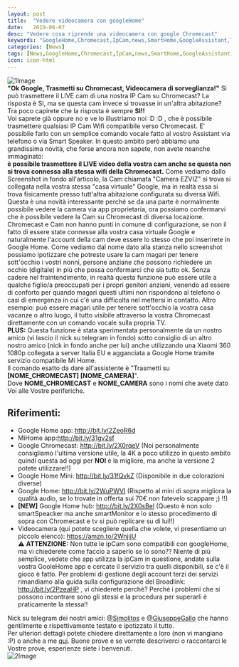 ```yaml
---
layout: post
title:  "Vedere videocamera con googleHome"
date:   2019-06-07
desc: "Vedere cosa riprende una videocamera con google Chromecast"
keywords: "GoogleHome,Chromecast,IpCam,news,SmartHome,GoogleAssistant,Telegram"
categories: [News]
tags: [News,GoogleHome,Chromecast,IpCam,news,SmartHome,GoogleAssistant,Telegram]
icon: icon-html
---
```

![1Image](https://i.ibb.co/CnFtq2q/Schermata-2019-06-07-alle-12-34-35-large.png)<br>
**"Ok Google, Trasmetti su Chromecast, Videocamera di sorveglianza!"** 
Si può trasmettere il LIVE cam di una nostra IP Cam su Chromecast? La risposta è SI, ma se questa cam invece si trovasse in un'altra abitazione? Tra poco capirete che la risposta è sempre **SI!!** <br>
Voi saprete già oppure no e ve lo illustriamo noi :D :D , che è possibile trasmettere qualsiasi IP Cam Wifi compatibile verso Chromecast. E' possibile farlo con un semplice comando vocale fatto al vostro Assistant via telefono o via Smart Speaker. In questo ambito però abbiamo una grandissima novità, che forse ancora non sapete, non avete neanche immaginato: <br>
**è possibile trasmettere il LIVE video della vostra cam anche se questa non si trova connessa alla stessa wifi della Chromecast.**
Come vediamo dallo Screenshot in fondo all'articolo, la Cam chiamata "Camera EZVIZ" si trova si collegata nella vostra stessa "casa virtuale" Google, ma in realtà essa si trova fisicamente presso tutt'altra abitazione configurata su diversa Wifi. <br>
Questa è una novità interessante perché se da una parte è normalmente possibile vedere la camera via app proprietaria, ora possiamo confermarvi che è possibile vedere la Cam su Chromecast di diversa locazione. 
Chromecast e Cam non hanno punti in comune di configurazione, se non il fatto di essere state connesse alla vostra casa virtuale Google e naturalmente l'account della cam deve essere lo stesso che poi inserirete in Google Home.
Come vediamo dal nome dato alla stanza nello screenshot possiamo ipotizzare che potreste usare la cam magari per tenere sott'occhio i vostri nonni, persone anziane che possono richiedere un occhio (digitale) in più che possa confermarci che sia tutto ok. 
Senza cadere nel fraintendimento, in realtà questa funzione può essere utile a qualche figlio/a preoccupati per i propri genitori anziani, venendo ad essere di conforto per quando magari questi ultimi non rispondono al telefono o casi di emergenza in cui c'è una difficolta nel mettersi in contatto.
Altro esempio: può essere magari utile per tenere sott'occhio la vostra casa vacanze o altro luogo, il tutto visibile attraverso la vostra Chromecast direttamente con un comando vocale sulla propria TV. <br>
**PLUS:** Questa funzione è stata sperimentata personalmente da un nostro amico (vi lascio il nick su telegram in fondo) sotto consiglio di un altro nostro amico (nick in fondo anche per lui) anche utilizzando una Xiaomi 360 1080p collegata a server Italia EU e agganciata a Google Home tramite servizio compatibile Mi Home. <br>
Il comando esatto da dare all'assistente è "Trasmetti su **[NOME_CHROMECAST] [NOME_CAMERA]**". <br> 
Dove **NOME_CHROMECAST** e **NOME_CAMERA** sono i nomi che avete dato Voi alle Vostre periferiche. <br>

## Riferimenti:
- Google Home app: http://bit.ly/2ZeoR6d
- MiHome app:http://bit.ly/31gv2sf
- Google Chromecast: http://bit.ly/2X0rqeV (Noi personalmente consigliamo l'ultima versione utile, la 4K a poco utilizzo in questo ambito quindi questa ad oggi per **NOI** è la migliore, ma anche la versione 2 potete utilizzare!!) <br>
- Google Home Mini: http://bit.ly/31fQvkZ (Disponibile in due colorazioni diverse)
- Google Home: http://bit.ly/2WuPWVI (Rispetto al mini di sopra migliora la qualità audio, se lo trovate in offerta sui 70€ non fatevelo scappare ;) !!) <br>
- **[NEW]** Google Home hub: http://bit.ly/2X0sBel (Questo è non solo smartSpeacker ma anche smartMonitor e lo stesso procedimento di sopra con Chromecast e tv si può replicare su di lui!!) <br>
- Videocamera (qui potete scegliere quella che volete, vi presentiamo un piccolo elenco): https://amzn.to/2WnjijU <br>
⚠️ **ATTENZIONE:** Non tutte le ipCam sono compatibili con googleHome, ma vi chiederete come faccio a saperlo se lo sono?? Niente di più semplice, vedete che app utilizza la ipCam in questione, andate sulla vostra GooleHome app e cercate il servizio tra quelli disponibili, se c'è il gioco è fatto.
Per problemi di gestione degli account terzi dei servizi rimandiamo alla guida sulla configurazione del Broadlink: http://bit.ly/2PzeaHP , vi chiederete perchè? Perchè i problemi che si possono incontrare sono gli stessi e la procedura per superarli è praticamente la stessa!! <br>

Nick su telegram dei nostri amici: [@Simolitos](http://t.me/Simolitos) e [@GiuseppeGallo](http://t.me/GiuseppeGallo) che hanno gentilmente e rispettivamente testato e ipotizzato il tutto. <br>
Per ulteriori dettagli potete chiedere direttamente a loro (non vi mangiano :P) o anche a me [qui](http://t.me/Deals_Coupon_bot).
Buone prove e se vorrete descriverci o raccontarci le Vostre prove, esperienze siete i benvenuti. <br>
![2Image](https://i.ibb.co/H7kcLgq/Screenshot-20190607-120357.jpg)
